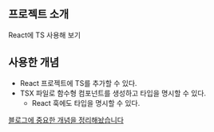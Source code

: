 ## 프로젝트 소개

React에 TS 사용해 보기

## 사용한 개념

- React 프로젝트에 TS를 추가할 수 있다.
- TSX 파일로 함수형 컴포넌트를 생성하고 타입을 명시할 수 있다.
  - React 훅에도 타입을 명시할 수 있다.

[블로그에 중요한 개념을 정리해놨습니다](https://github.com/jhan117/react-practice-projects/blob/main/study-notes/2023-01-07-react-learn22.md)
